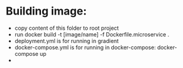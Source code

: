 # Building image:
- copy content of this folder to root project
- run docker build -t [image/name] -f Dockerfile.microservice .
- deployment.yml is for running in gradient
- docker-compose.yml is for running in docker-compose: docker-compose up
- 